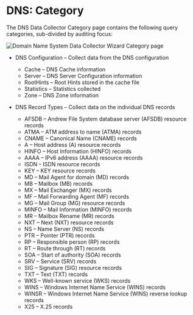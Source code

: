 # DNS: Category

The DNS Data Collector Category page contains the following query categories, sub-divided by auditing focus:

![Domain Name System Data Collector Wizard Category page](/img/product_docs/accessanalyzer/accessanalyzer/enterpriseauditor/admin/datacollector/adinventory/category.png)

- DNS Configuration – Collect data from the DNS configuration

  - Cache – DNS Cache information
  - Server – DNS Server Configuration information
  - RootHints – Root Hints stored in the cache file
  - Statistics – Statistics collected
  - Zone – DNS Zone information
- DNS Record Types – Collect data on the individual DNS records

  - AFSDB – Andrew File System database server (AFSDB) resource records
  - ATMA – ATM address to name (ATMA) records
  - CNAME – Canonical Name (CNAME) records
  - A – Host address (A) resource records
  - HINFO – Host Information (HINFO) records
  - AAAA – IPv6 address (AAAA) resource records
  - ISDN – ISDN resource records
  - KEY – KEY resource records
  - MD – Mail Agent for domain (MD) records
  - MB – Mailbox (MB) records
  - MX – Mail Exchanger (MX) records
  - MF – Mail Forwarding Agent (MF) records
  - MG – Mail Group (MG) resource records
  - MINFO – Mail Information (MINFO) records
  - MR – Mailbox Rename (MR) records
  - NXT – Next (NXT) resource records
  - NS – Name Server (NS) records
  - PTR – Pointer (PTR) records
  - RP – Responsible person (RP) records
  - RT – Route through (RT) records
  - SOA – Start of authority (SOA) records
  - SRV – Service (SRV) records
  - SIG – Signature (SIG) resource records
  - TXT – Text (TXT) records
  - WKS – Well-known service (WKS) records
  - WINS – Windows Internet Name Service (WINS) records
  - WINSR – Windows Internet Name Service (WINS) reverse lookup records
  - X25 – X.25 records
